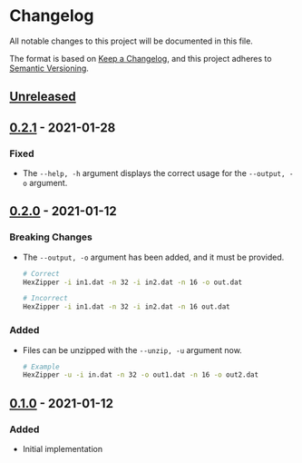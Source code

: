 # Changelog

All notable changes to this project will be documented in this file.

The format is based on [Keep a Changelog](https://keepachangelog.com/en/1.0.0/),
and this project adheres to
[Semantic Versioning](https://semver.org/spec/v2.0.0.html).

## [Unreleased]

## [0.2.1] - 2021-01-28

### Fixed

- The `--help, -h` argument displays the correct usage for the `--output, -o`
  argument.

## [0.2.0] - 2021-01-12

### Breaking Changes

- The `--output, -o` argument has been added, and it must be provided.

  ```bash
  # Correct
  HexZipper -i in1.dat -n 32 -i in2.dat -n 16 -o out.dat

  # Incorrect
  HexZipper -i in1.dat -n 32 -i in2.dat -n 16 out.dat
  ```

### Added

- Files can be unzipped with the `--unzip, -u` argument now.

  ```bash
  # Example
  HexZipper -u -i in.dat -n 32 -o out1.dat -n 16 -o out2.dat
  ```

## [0.1.0] - 2021-01-12

### Added

- Initial implementation

[unreleased]: https://github.com/jordanbtucker/HexZipper/compare/v0.2.1...HEAD
[0.2.1]: https://github.com/jordanbtucker/HexZipper/releases/tag/v0.2.1
[0.2.0]: https://github.com/jordanbtucker/HexZipper/releases/tag/v0.2.0
[0.1.0]: https://github.com/jordanbtucker/HexZipper/releases/tag/v0.1.0
